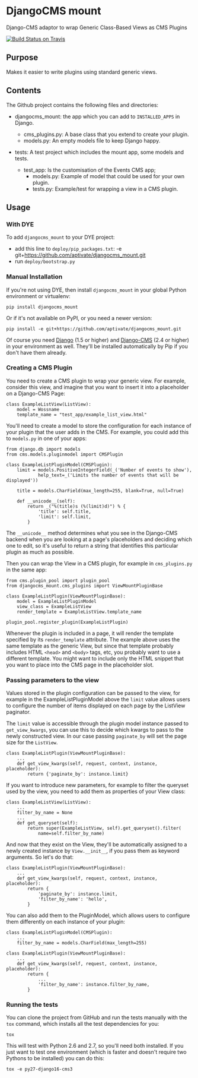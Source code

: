 # DjangoCMS mount

Django-CMS adaptor to wrap Generic Class-Based Views as CMS Plugins

[![Build Status on Travis](https://travis-ci.org/aptivate/djangocms_mount.svg?branch=master)](https://travis-ci.org/aptivate/djangocms_mount)

## Purpose

Makes it easier to write plugins using standard generic views.

## Contents

The Github project contains the following files and directories:

* djangocms_mount: the app which you can add to `INSTALLED_APPS` in Django.
  * cms_plugins.py: A base class that you extend to create your plugin.
  * models.py: An empty models file to keep Django happy.

* tests: A test project which includes the mount app, some models and tests.
  * test_app: Is the customisation of the Events CMS app;
    * models.py: Example of model that could be used for your own plugin.
    * tests.py: Example/test for wrapping a view in a CMS plugin.

## Usage

### With DYE

To add `djangocms_mount` to your DYE project:

* add this line to `deploy/pip_packages.txt`:
    -e git+https://github.com/aptivate/djangocms_mount.git
* run `deploy/bootstrap.py`

### Manual Installation

If you're not using DYE, then install `djangocms_mount` in your global Python
environment or virtualenv:

    pip install djangocms_mount

Or if it's not available on PyPI, or you need a newer version:

    pip install -e git+https://github.com/aptivate/djangocms_mount.git

Of course you need [Django](https://www.djangoproject.com/)
(1.5 or higher) and
[Django-CMS](https://www.django-cms.org/en/) (2.4 or higher) in your
environment as well. They'll be installed automatically by Pip if you don't
have them already.

### Creating a CMS Plugin

You need to create a CMS plugin to wrap your generic view. For example,
consider this view, and imagine that you want to insert it into a placeholder
on a Django-CMS Page:

    class ExampleListView(ListView):
        model = Wossname
        template_name = "test_app/example_list_view.html"

You'll need to create a model to store the configuration for each instance of
your plugin that the user adds in the CMS. For example, you could add this to
`models.py` in one of your apps:

    from django.db import models
    from cms.models.pluginmodel import CMSPlugin

    class ExampleListPluginModel(CMSPlugin):
        limit = models.PositiveIntegerField(_('Number of events to show'),
                help_text=_('Limits the number of events that will be displayed'))

        title = models.CharField(max_length=255, blank=True, null=True)

        def __unicode__(self):
            return _("%(title)s (%(limit)d)") % {
                'title': self.title,
                'limit': self.limit,
            }

The `__unicode__` method determines what you see in the Django-CMS backend
when you are looking at a page's placeholders and deciding which one to edit,
so it's useful to return a string that identifies this particular plugin
as much as possible.

Then you can wrap the View in a CMS plugin, for example in `cms_plugins.py` in
the same app:

    from cms.plugin_pool import plugin_pool
    from djangocms_mount.cms_plugins import ViewMountPluginBase

    class ExampleListPlugin(ViewMountPluginBase):
        model = ExampleListPluginModel
        view_class = ExampleListView
        render_template = ExampleListView.template_name

    plugin_pool.register_plugin(ExampleListPlugin)

Whenever the plugin is included in a page, it will render the template
specified by its `render_template` attribute. The example above uses the
same template as the generic View, but since that template probably
includes HTML `<head>` and `<body>` tags, etc, you probably want to use a
different template. You might want to include only the HTML snippet that you
want to place into the CMS page in the placeholder slot.

### Passing parameters to the view

Values stored in the plugin configuration can be passed to the view, for
example in the ExampleListPluginModel above the `limit` value allows users to
configure the number of items displayed on each page by the ListView paginator.

The `limit` value is accessible through the plugin model instance passed to
`get_view_kwargs`, you can use this to decide which kwargs to pass to the newly
constructed view. In our case passing `paginate_by` will set the page size for
the `ListView`.

    class ExampleListPlugin(ViewMountPluginBase):
        ...
        def get_view_kwargs(self, request, context, instance, placeholder):
            return {'paginate_by': instance.limit}

If you want to introduce new parameters, for example to filter the queryset
used by the view, you need to add them as properties of your View class:

    class ExampleListView(ListView):
        ...
        filter_by_name = None
        ...
        def get_queryset(self):
            return super(ExampleListView, self).get_queryset().filter(
                name=self.filter_by_name)

And now that they exist on the View, they'll be automatically assigned to
a newly created instance by `View.__init__`, if you pass them as keyword
arguments. So let's do that:

    class ExampleListPlugin(ViewMountPluginBase):
        ...
        def get_view_kwargs(self, request, context, instance, placeholder):
            return {
                'paginate_by': instance.limit,
                'filter_by_name': 'hello',
            }

You can also add them to the PluginModel, which allows users to configure
them differently on each instance of your plugin:

    class ExampleListPluginModel(CMSPlugin):
        ...
        filter_by_name = models.CharField(max_length=255)

    class ExampleListPlugin(ViewMountPluginBase):
        ...
        def get_view_kwargs(self, request, context, instance, placeholder):
            return {
                ...
                'filter_by_name': instance.filter_by_name,
            }

### Running the tests

You can clone the project from GitHub and run the tests manually with the
`tox` command, which installs all the test dependencies for you:

    tox

This will test with Python 2.6 and 2.7, so you'll need both installed. If
you just want to test one environment (which is faster and doesn't require
two Pythons to be installed) you can do this:

    tox -e py27-django16-cms3
